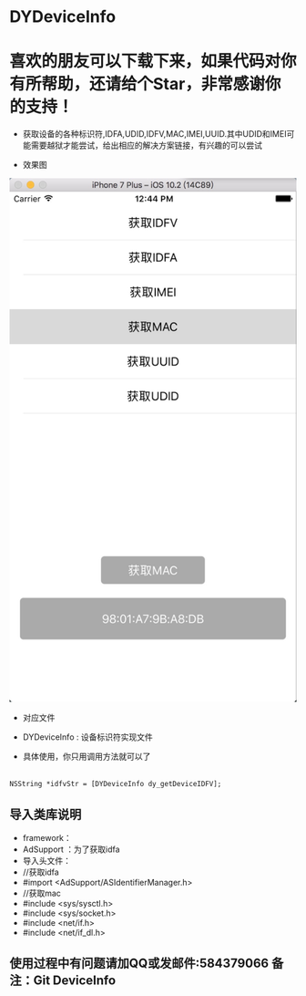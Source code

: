 
DYDeviceInfo
=
喜欢的朋友可以下载下来，如果代码对你有所帮助，还请给个Star，非常感谢你的支持！
= 
 * 获取设备的各种标识符,IDFA,UDID,IDFV,MAC,IMEI,UUID.其中UDID和IMEI可能需要越狱才能尝试，给出相应的解决方案链接，有兴趣的可以尝试
 
 
 * 效果图
 
  ![image](https://github.com/DanielYK/DYDeviceInfo/blob/master/device.png)


 * 对应文件
 * DYDeviceInfo : 设备标识符实现文件
 
 * 具体使用，你只用调用方法就可以了
<pre><code>
NSString *idfvStr = [DYDeviceInfo dy_getDeviceIDFV];
</code></pre>

## 导入类库说明 ##
 *  framework：
 *  AdSupport ：为了获取idfa
 *  导入头文件：
 *  //获取idfa
 *  #import <AdSupport/ASIdentifierManager.h>
 *  //获取mac
 *  #include <sys/sysctl.h>
 *  #include <sys/socket.h>
 *  #include <net/if.h>
 *  #include <net/if_dl.h>
 
 
 ## 使用过程中有问题请加QQ或发邮件:584379066 备注：Git DeviceInfo ##
